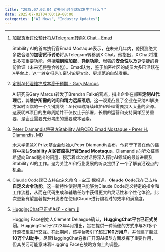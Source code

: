 ```yaml
---
title: "2025.07.02.04 过去4小时全球AI发生了什么？"
date: 2025-07-02T04:00:19+08:00
categories: ["AI News", "Industry Updates"]
---
```


---

1.  [加密货币讨论预计将从Telegram转向X Chat - Emad](https://x.com/EMostaque/status/1940124877589266914)

    Stability AI的首席执行官Emad Mostaque表示，在未来几年内，他预测绝大多数合法的**加密货币讨论**将从Telegram转移到X Chat。他指出，X Chat将推出多项重要功能，包括**端到端加密**、**群组功能**、增强的**安全性**以及更便捷的身份验证（未来还将整合钱包）。Emad认为，鉴于加密社区的成员大多已活跃在X平台上，这一转变将是加密讨论更安全、更规范的自然发展。

2.  [定制AI代理维护成本高于预期 - Gary Marcus](https://x.com/GaryMarcus/status/1940124720965591130)

    AI研究员Gary Marcus转发了Brendan Falk的观点，指出企业在部署**定制AI代理**后，其**维护所需的时间和精力远超预期**。这一观察凸显了企业在采纳AI解决方案时面临的一个关键挑战：AI代理的持续维护和管理需要投入大量的资源。这表明AI项目的生命周期并不仅仅止于部署，长期的运营和支持同样至关重要，是企业需要充分考虑的重要成本因素。

3.  [Peter Diamandis将采访Stability AI的CEO Emad Mostaque - Peter H. Diamandis, MD](https://x.com/PeterDiamandis/status/1940099406281216303)

    未来学家兼X Prize基金会创始人Peter Diamandis宣布，他将于下周在他的播客中采访**Stability AI的首席执行官Emad Mostaque**。Diamandis向听众征集希望向Emad提出的问题，预示着此次对话将深入探讨AI领域的最新进展及Stability AI的工作。这为关注AI和行业发展的听众提供了一个了解前沿观点的机会。

4.  [Claude Code现已支持自定义命令 - 宝玉](https://x.com/dotey/status/1940097460015182293)
    据报道，**Claude Code**现在已支持**自定义命令功能**。这一新特性使得用户能够为Claude Code定义特定的指令和工作流程，从而在代码生成和辅助任务中获得更大的灵活性和个性化体验。此次更新有望显著提升开发者在使用Claude进行编程时的效率和满意度。

5.  [HuggingChat已正式关闭 - clem 🤗](https://x.com/ClementDelangue/status/1940090675732873690)

    Hugging Face创始人Clement Delangue确认，**HuggingChat平台已正式关闭**。HuggingChat于2023年4月推出，旨在提供一种简便的方式来与20多个开源模型进行交互。在此期间，该平台吸引了超过**100万用户**，并创建了超过**10万个AI助手**。尽管HuggingChat在推广开源AI模型方面发挥了重要作用，但其关闭可能意味着Hugging Face在战略方向上的调整。